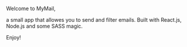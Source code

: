 Welcome to MyMail,

a small app that allowes you to send and filter emails.
Built with React.js, Node.js and some SASS magic.

Enjoy!
